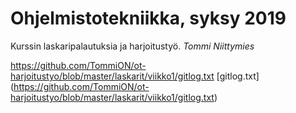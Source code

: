 # Ohjelmistotekniikka, syksy 2019

Kurssin laskaripalautuksia ja harjoitustyö.
*Tommi Niittymies*

https://github.com/TommiON/ot-harjoitustyo/blob/master/laskarit/viikko1/gitlog.txt
[gitlog.txt] (https://github.com/TommiON/ot-harjoitustyo/blob/master/laskarit/viikko1/gitlog.txt)
